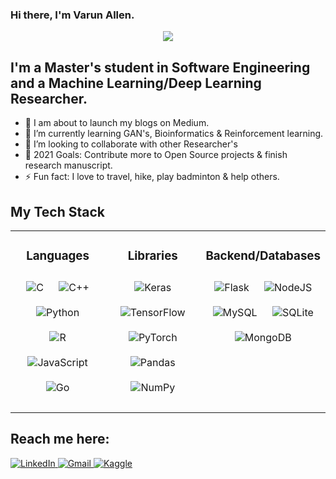 ### Hi there, I'm Varun Allen.
<p align="center">
  <img src="https://readme-typing-svg.herokuapp.com/?lines=Welcome+to+my+GitHub+Profile!&center=true&width=360&height=50">
</p>

## I'm a Master's student in Software Engineering and a Machine Learning/Deep Learning Researcher.
- 🔭 I am about to launch my blogs on Medium.
- 🌱 I’m currently learning GAN's, Bioinformatics & Reinforcement learning.
- 👯 I’m looking to collaborate with other Researcher's
- 🥅 2021 Goals: Contribute more to Open Source projects & finish research manuscript.
- ⚡ Fun fact: I love to travel, hike, play badminton & help others.


## My Tech Stack



<table>
<tr>
<td valign="top" width="33%">
<div align="center">
<h3>Languages</h2>
<img style="margin: 10px" alt="C"
    src="https://img.shields.io/badge/c%20-%2300599C.svg?&style=for-the-badge&logo=c&logoColor=white" />
<img style="margin: 10px" alt="C++"
    src="https://img.shields.io/badge/c++%20-%2300599C.svg?&style=for-the-badge&logo=c%2B%2B&ogoColor=white" />
<img style="margin: 10px" alt="Python"
    src="https://img.shields.io/badge/python%20-%2314354C.svg?&style=for-the-badge&logo=python&logoColor=white" />
<img style="margin: 10px" alt="R"
    src="https://img.shields.io/badge/r-%23276DC3.svg?&style=for-the-badge&logo=r&logoColor=white" />
<img style="margin: 10px" alt="JavaScript"
    src="https://img.shields.io/badge/javascript%20-%23323330.svg?&style=for-the-badge&logo=javascript&logoColor=%23F7DF1E" />
<img style="margin: 10px" alt="Go"
    src="https://img.shields.io/badge/go-%2300ADD8.svg?&style=for-the-badge&logo=go&logoColor=white" />
</div>
</td>
<td valign="top" width="33%">
<div align="center">
<h3>Libraries</h2>

<img style="margin: 10px" alt="Keras"
    src="https://img.shields.io/badge/Keras%20-%23D00000.svg?&style=for-the-badge&logo=Keras&logoColor=white" />
<img style="margin: 10px" alt="TensorFlow"
    src="https://img.shields.io/badge/TensorFlow%20-%23FF6F00.svg?&style=for-the-badge&logo=TensorFlow&logoColor=white" />
<img style="margin: 10px" alt="PyTorch"
    src="https://img.shields.io/badge/PyTorch%20-%23EE4C2C.svg?&style=for-the-badge&logo=PyTorch&logoColor=white" />
<img style="margin: 10px" alt="Pandas"
    src="https://img.shields.io/badge/pandas%20-%23150458.svg?&style=for-the-badge&logo=pandas&logoColor=white" />
<img style="margin: 10px" alt="NumPy"
    src="https://img.shields.io/badge/numpy%20-%23013243.svg?&style=for-the-badge&logo=numpy&logoColor=white" />

</div>
</td>
<td valign="top" width="33%">
<div align="center">
<h3>Backend/Databases</h2>
<img style="margin: 10px" alt="Flask"
    src="https://img.shields.io/badge/flask%20-%23000.svg?&style=for-the-badge&logo=flask&logoColor=white" />
<img style="margin: 10px" alt="NodeJS"
    src="https://img.shields.io/badge/node.js%20-%2343853D.svg?&style=for-the-badge&logo=node.js&logoColor=white" />
<img style="margin: 10px" alt="MySQL"
    src="https://img.shields.io/badge/mysql-%2300f.svg?&style=for-the-badge&logo=mysql&logoColor=white" />
<img style="margin: 10px" alt="SQLite"
    src="https://img.shields.io/badge/sqlite-%2307405e.svg?&style=for-the-badge&logo=sqlite&logoColor=white" />
<img style="margin: 10px" alt="MongoDB"
    src="https://img.shields.io/badge/MongoDB-%234ea94b.svg?&style=for-the-badge&logo=mongodb&logoColor=white" />
</div>
</td>
</tr>
</table>

## Reach me here:

<a href="https://www.linkedin.com/in/varun-allen-singh-b06030128/">
<img alt="LinkedIn"
src="https://img.shields.io/badge/linkedin%20-%230077B5.svg?&style=for-the-badge&logo=linkedin&logoColor=white" />
</a>
<a href="mailto:varun2735126@gmail.com">
<img alt="Gmail"
src="https://img.shields.io/badge/Gmail-D14836?style=for-the-badge&logo=gmail&logoColor=white" />
</a>
<a href="https://www.kaggle.com/varunallensingh">
<img alt="Kaggle"
src="https://img.shields.io/badge/Kaggle%20-%230077B5.svg?&style=for-the-badge&logo=kaggle&logoColor=white" />
</a>
